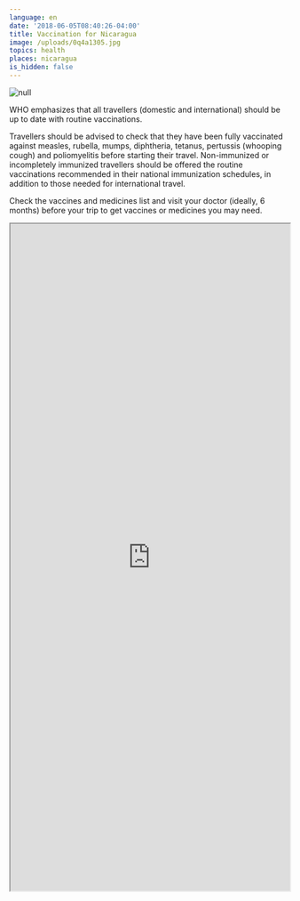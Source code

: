 ```yaml
---
language: en
date: '2018-06-05T08:40:26-04:00'
title: Vaccination for Nicaragua
image: /uploads/0q4a1305.jpg
topics: health
places: nicaragua
is_hidden: false
---
```

![null](/uploads/0q4a1305.jpg)

WHO emphasizes that all travellers (domestic and international) should be up to date with routine vaccinations.

Travellers should be advised to check that they have been fully vaccinated against measles, rubella, mumps, diphtheria, tetanus, pertussis (whooping cough) and poliomyelitis before starting their travel. Non-immunized or incompletely immunized travellers should be offered the routine vaccinations recommended in their national immunization schedules, in addition to those needed for international travel.

Check the vaccines and medicines list and visit your doctor (ideally, 6 months) before your trip to get vaccines or medicines you may need.

<iframe width="100%" height="1200px" src="https://docs.google.com/spreadsheets/d/e/2PACX-1vTrhIvBKthP_eyXONZ8X5JNtyYcohQ6Q9fxEB6KuDQTGtaImQGy-qFJLvJj8zTkQ8w34qpbZxrgL4Km/pubhtml?gid=0&amp;single=true&amp;widget=true&amp;headers=false"></iframe>
